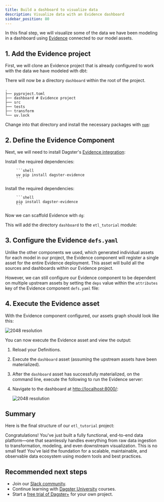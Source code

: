 ```yaml
---
title: Build a dashboard to visualize data
description: Visualize data with an Evidence dashboard
sidebar_position: 80
---
```


In this final step, we will visualize some of the data we have been modeling in a dashboard using [Evidence](https://evidence.dev/) connected to our model assets.

## 1. Add the Evidence project

First, we will clone an Evidence project that is already configured to work with the data we have modeled with dbt:

<CliInvocationExample contents="git clone --depth=1 https://github.com/dagster-io/jaffle-dashboard.git dashboard && rm -rf dashboard/.git" />

There will now be a directory `dashboard` within the root of the project.

```
.
├── pyproject.toml
├── dashboard # Evidence project
├── src
├── tests
├── transform
└── uv.lock
```

Change into that directory and install the necessary packages with [`npm`](https://www.npmjs.com):

<CliInvocationExample contents="cd dashboard && npm install" />

## 2. Define the Evidence Component

Next, we will need to install Dagster's [Evidence integration](https://docs.dagster.io/integrations/libraries/evidence):

<Tabs groupId="package-manager">
   <TabItem value="uv" label="uv">
      Install the required dependencies:

         ```shell
         uv pip install dagster-evidence
         ```

   </TabItem>

   <TabItem value="pip" label="pip">
      Install the required dependencies:

         ```shell
         pip install dagster-evidence
         ```

   </TabItem>
</Tabs>

Now we can scaffold Evidence with `dg`:

<CliInvocationExample path="docs_snippets/docs_snippets/guides/tutorials/etl_tutorial/commands/dg-scaffold-evidence.txt" />

This will add the directory `dashboard` to the `etl_tutorial` module:

<CliInvocationExample path="docs_snippets/docs_snippets/guides/tutorials/etl_tutorial/tree/evidence.txt" />

## 3. Configure the Evidence `defs.yaml`

Unlike the other components we used, which generated individual assets for each model in our project, the Evidence component will register a single asset for the entire Evidence deployment. This asset will build all the sources and dashboards within our Evidence project.

However, we can still configure our Evidence component to be dependent on multiple upstream assets by setting the `deps` value within the `attributes` key of the Evidence component `defs.yaml` file:

<CodeExample
  path="docs_snippets/docs_snippets/guides/tutorials/etl_tutorial/src/etl_tutorial/defs/dashboard/defs.yaml"
  language="yaml"
  title="src/etl_tutorial/defs/dashboard/defs.yaml"
/>

## 4. Execute the Evidence asset

With the Evidence component configured, our assets graph should look like this:

![2048 resolution](/images/tutorial/etl-tutorial/assets-evidence.png)

You can now execute the Evidence asset and view the output:

1. Reload your Definitions.
2. Execute the `dashboard` asset (assuming the upstream assets have been materialized).
3. After the `dashboard` asset has successfully materialized, on the command line, execute the following to run the Evidence server:

   <CliInvocationExample contents="cd dashboard/build && python -m http.server" />

4. Navigate to the dashboard at [http://localhost:8000/](http://localhost:8000/):

   ![2048 resolution](/images/tutorial/etl-tutorial/evidence-dashboard.png)

## Summary

Here is the final structure of our `etl_tutorial` project:

<CliInvocationExample path="docs_snippets/docs_snippets/guides/tutorials/etl_tutorial/tree/step-7.txt" />

Congratulations! You've just built a fully functional, end-to-end data platform—one that seamlessly handles everything from raw data ingestion to transformation, modeling, and even downstream visualization. This is no small feat! You've laid the foundation for a scalable, maintainable, and observable data ecosystem using modern tools and best practices.

## Recommended next steps

- Join our [Slack community](https://dagster.io/slack).
- Continue learning with [Dagster University](https://courses.dagster.io) courses.
- Start a [free trial of Dagster+](https://dagster.cloud/signup) for your own project.
